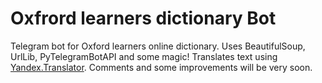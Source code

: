 # Oxfrord learners dictionary Bot
Telegram bot for Oxford learners online dictionary.
Uses BeautifulSoup, UrlLib, PyTelegramBotAPI and some magic!
Translates text using [Yandex.Translator](http://www.translate.yandex.ru).
Comments and some improvements will be very soon.
